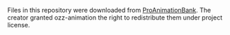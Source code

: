 Files in this repository were downloaded from [ProAnimationBank](http://www.proanimationbank.com/). The creator granted ozz-animation the right to redistribute them under project license.
